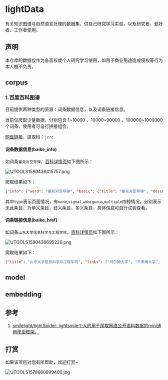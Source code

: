 # lightData
有关知识图谱与自然语言处理的数据集，供自己研究学习实验，以及研究者、爱好者、工作者使用。

## 声明

本仓库的数据仅作为各高校或个人研究学习使用，如用于商业用途造成侵权等行为本人概不负责。

## corpus

### 1.百度百科图谱

目前提供两种类型的资源：词条数据信息，以及词条链接信息。

当前仅爬取少量数据，分别包含 1~10000 、10000~90000 、100000~1000000 个词条，使用者可自行拼接组合。

[网盘链接](https://pan.baidu.com/s/1nTeHYoc-NPR__TzJ6EekCA)，提取码：`jrrc`

#### 词条数据信息(baike_info)

如词条`霍克对空导弹`，[百科详情页](https://baike.baidu.com/item/%E9%9C%8D%E5%85%8B%E5%AF%B9%E7%A9%BA%E5%AF%BC%E5%BC%B9/1775036)如下图所示：

![UTOOLS1580436415757.png](https://lightsmile-img.oss-cn-beijing.aliyuncs.com/UTOOLS1580436415757.png)

爬取结果如下：

```json
{"info": {"word": "霍克对空导弹", "basic": {"title": "霍克对空导弹", "description": "霍克地空导弹系统是美国最老的防空导弹系统之一，自60年代初以来，一直是美国海军陆战队的主要防空武器。40年来，雷声公司总共制造了37000枚霍克导弹，每枚导弹的单位研制费为25万美元，每个火力单元（发射排）的单位换装费是1500万美元。霍克最初命名为“猛禽”，后来变成“全程寻的杀伤器”（HomingAlltheWayKiller）的缩写，即霍克。"}, "attrs": {"中文名": "霍克对空导弹", "外文名": "HomingAlltheWayKiller", "别称": "猛禽", "缩写": "霍克"}, "tags": []}, "type": "signal"}
```

其中`type`表示页面情况，有`none`,`signal`,`ambiguous`,`multiple`四种情况，分别表示无此条目，为单义条目，歧义条目，多义条目，具体信息可自行试验查看。

#### 词条链接信息(baike_href)

如词条`山东大学信息科学与工程学院`，[百科详情页](https://baike.baidu.com/item/%E5%B1%B1%E4%B8%9C%E5%A4%A7%E5%AD%A6%E4%BF%A1%E6%81%AF%E7%A7%91%E5%AD%A6%E4%B8%8E%E5%B7%A5%E7%A8%8B%E5%AD%A6%E9%99%A2)如下图所示：

![UTOOLS1580436695226.png](https://lightsmile-img.oss-cn-beijing.aliyuncs.com/UTOOLS1580436695226.png)

爬取结果如下：

```json
{"title": "山东大学信息科学与工程学院", "links": ["乌尔姆大学", "不来梅大学", "仁荷大学", "成均馆大学", "立命馆大学", "慕尼黑工业大学", "多伦多大学", "新南威尔士大学", "里昂第一大学"]}
```


## model

## embedding

## 参考

1. [smilelight/lightSpider: lightsmile个人的用于爬取网络公开语料数据的mini通用爬虫框架。](https://github.com/smilelight/lightSpider)

## 打赏

如果该项目对您有所帮助，欢迎打赏~

![UTOOLS1578660899400.jpg](https://lightsmile-img.oss-cn-beijing.aliyuncs.com/UTOOLS1578660899400.jpg)

